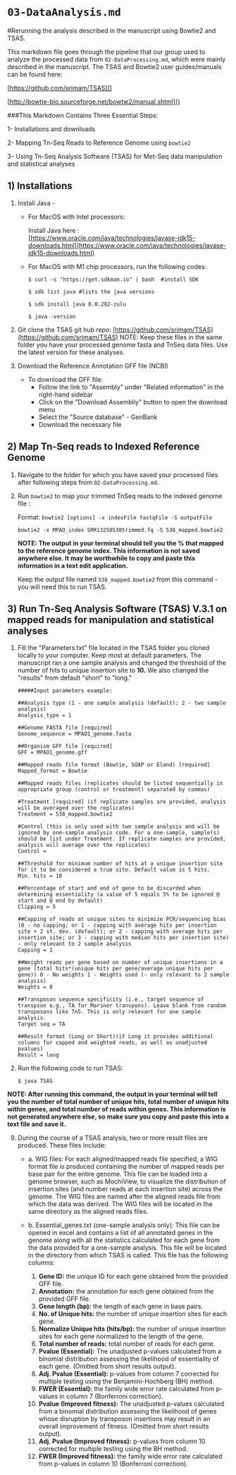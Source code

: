 # `03-DataAnalysis.md` 

#Rerunning the analysis described in the manuscript using Bowtie2 and TSAS.

This markdown file goes through the pipeline that our group used to analyze the processed data from ```02-DataProcessing.md```, which were mainly described in the manuscript. The TSAS and Bowtie2 user guides/manuals can be found here: 

[https://github.com/srimam/TSAS]()

[http://bowtie-bio.sourceforge.net/bowtie2/manual.shtml]()



###This Markdown Contains Three Essential Steps:

1- Installations and downloads

2- Mapping Tn-Seq Reads to Reference Genome using ```bowtie2```

3- Using Tn-Seq Analysis Software (TSAS) for Met-Seq data manipulation and statistical analyses

## 1) Installations

1. Install Java -

	* For MacOS with Intel processors: 
		
		Install Java here : [https://www.oracle.com/java/technologies/javase-jdk15-downloads.html](https://www.oracle.com/java/technologies/javase-jdk15-downloads.html)
	* For MacOS with M1 chip processors, run the following codes: 	 
		
		```
		$ curl -s "https://get.sdkman.io​" | bash  #install SDK
	
		$ sdk list java #lists the java versions
	
		$ sdk install java 8.0.282-zulu 
		
		$ java -version
		```
		
2. Git clone the TSAS git hub repo: [https://github.com/srimam/TSAS](https://github.com/srimam/TSAS)
NOTE: Keep these files in the same folder you have your processed genome fasta and TnSeq data files. Use the latest version for these analyses. 

3.  Download the Reference Annotation GFF file (NCBI) 

	* To download the GFF file: 
		* Follow the link to "Assembly" under "Related information" in the right-hand sidebar
		* Click on the "Download Assembliy" button to open the download menu
		* Select the "Source database" - GenBank 
		* Download the necessary file
	
## 2) Map Tn-Seq reads to Indexed Reference Genome 
1. Navigate to the folder for which you have saved your processed files after following steps from ```02-DataProcessing.md```. 
	
1. Run ```bowtie2``` to map your trimmed TnSeq reads to the indexed genome file : 

	Format: ```bowtie2 [options] -x indexFile fastqFile -S outputFile```
	
	```
	bowtie2 -x MPAO_index SRR13258538trimmed.fq -S 538_mapped.bowtie2
	```
	
	**NOTE: The output in your terminal should tell you the % that mapped to the reference genome index. This information is not saved anywhere else. It may be worthwhile to copy and paste this information in a text edit application.** 
	
	Keep the output file named ```538_mapped.bowtie2``` from this command - you will need this to run TSAS. 
	
## 3) Run Tn-Seq Analysis Software (TSAS) V.3.1 on mapped reads for manipulation and statistical analyses
 
1. Fill the "Parameters.txt" file located in the TSAS folder you cloned locally to your computer. Keep most at default parameters. The manuscript ran a one sample analysis and changed the threshold of the number of hits to unique insertion site to **10.** We also changed the "results" from default "short" to "long." 
	
	```
	#####Input parameters example: 
	
	##Analysis type (1 - one sample analysis (default); 2 - two sample analysis)
	Analysis_type = 1
	
	##Genome FASTA file [required]
	Genome_sequence = MPAO1_genome.fasta
	
	##Organism GFF file [required]
	GFF = MPAO1_genome.gff
	
	##Mapped reads file format (Bowtie, SOAP or Eland) [required]
	Mapped_format = Bowtie
	
	##Mapped reads files (replicates should be listed sequentially in appropriate group (control or treatment) separated by commas)
	
	#Treatment [required] (if replicate samples are provided, analysis will be averaged over the replicates)
	Treatment = 538_mapped.bowtie2
	
	#Control (this is only used with two sample analysis and will be ignored by one-sample analysis code. For a one-sample, sample(s) should be list under Treatment. If replicate samples are provided, analysis will average over the replicates)
	Control = 
	
	##Threshold for minimum number of hits at a unique insertion site for it to be considered a true site. Default value is 5 hits.
	Min. hits = 10
	
	##Percentage of start and end of gene to be discarded when determining essentiality (a value of 5 equals 5% to be ignored @ start and @ end by default)
	Clipping = 5
	
	##Capping of reads at unique sites to minimize PCR/sequencing bias (0 - no capping; or 1 - capping with average hits per insertion site + 2 st. dev. (default); or 2 - capping with average hits per insertion site; or 3 - capping with median hits per insertion site) - only relevant to 2 sample analysis
	Capping = 1
	
	##Weight reads per gene based on number of unique insertions in a gene (total hits*(unique hits per gene/average unique hits per gene)) 0 - No weights 1 - Weights used (- only relevant to 2 sample analysis)
	Weights = 0
	
	##Transposon sequence specificity (i.e., target sequence of transpson e.g., TA for Mariner transpons). Leave blank from random transposons like Tn5. This is only relevant for one sample analysis.
	Target seq = TA
	
	##Result format (Long or Short)(if Long it provides additional columns for capped and weighted reads, as well as unadjusted pvalues)
	Result = long	
	
	```

2. Run the following code to run TSAS:
	
	```
	$ java TSAS
	
	```
**NOTE: After running this command, the output in your terminal will tell you the number of total number of unique hits, total number of unique hits within genes, and total number of reads within genes. This information is not generated anywhere else, so make sure you copy and paste this into a text file and save it.**

9. During the course of a TSAS analysis, two or more result files are produced. These files include:
	
	* a. WIG files: For each aligned/mapped reads file specified, a WIG format file is produced containing the number of mapped reads per base pair for the entire genome. This file can be loaded into a genome browser, such as MochiView, to visualize the distribution of insertion sites (and number reads at each insertion site) across the genome. The WIG files are named after the aligned reads file from which the data was derived. The WIG files will be located in the same directory as the aligned reads files.
	
	* b. Essential_genes.txt (one-sample analysis only): This file can be opened in excel and contains a list of all annotated genes in the genome along with all the statistics calculated for each gene from the data provided for a one-sample analysis. This file will be located in the directory from which TSAS is called. This file has the following columns:
		
		1. **Gene ID:** the unique ID for each gene obtained from the provided GFF file.
		2. **Annotation:** the annotation for each gene obtained from the provided GFF file.
		3. **Gene length (bp):** the length of each gene in base pairs.
		4. **No. of Unique hits:** the number of unique insertion sites for each gene.
		5. **Normalize Unique hits (hits/bp):** the number of unique insertion sites for each gene normalized to the length of the gene.
		6. **Total number of reads:** total number of reads for each gene.
		7. **Pvalue (Essential):** The unadjusted p-values calculated from a binomial distribution
		assessing the likelihood of essentiality of each gene. (Omitted from short results
		output).
		8. **Adj. Pvalue (Essential):** p-values from column 7 corrected for multiple testing using
		the Benjamini-Hochberg (BH) method.
		9. **FWER (Essential):** the family wide error rate calculated from p-values in column 7
		(Bonferroni correction).
		10. **Pvalue (Improved fitness):** The unadjusted p-values calculated from a binomial
		distribution assessing the likelihood of genes whose disruption by transposon insertions may result in an overall improvement of fitness. (Omitted from short results output).
		11. **Adj. Pvalue (Improved fitness):** p-values from column 10 corrected for multiple testing using the BH method.
		12. **FWER (Improved fitness):** the family wide error rate calculated from p-values in column 10 (Bonferroni correction).


	
